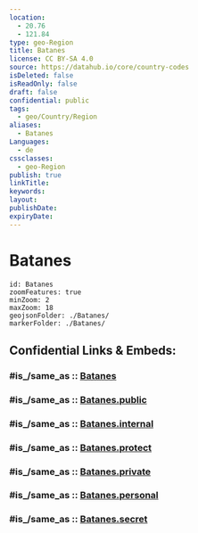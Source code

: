 ```yaml
---
location:
  - 20.76
  - 121.84
type: geo-Region
title: Batanes
license: CC BY-SA 4.0
source: https://datahub.io/core/country-codes
isDeleted: false
isReadOnly: false
draft: false
confidential: public
tags:
  - geo/Country/Region
aliases:
  - Batanes
Languages:
  - de
cssclasses:
  - geo-Region
publish: true
linkTitle:
keywords:
layout:
publishDate:
expiryDate:
---
```


# Batanes

```leaflet
id: Batanes
zoomFeatures: true 
minZoom: 2 
maxZoom: 18
geojsonFolder: ./Batanes/
markerFolder: ./Batanes/
```


## Confidential Links & Embeds: 

### #is_/same_as :: [Batanes](/_Standards/Earth/Continent/Asia/Asia~South~East/Malay_Archipelago/Philippines/Regions~Philippines/Batanes.md) 

### #is_/same_as :: [Batanes.public](/_public/Earth/Continent/Asia/Asia~South~East/Malay_Archipelago/Philippines/Regions~Philippines/Batanes.public.md) 

### #is_/same_as :: [Batanes.internal](/_internal/Earth/Continent/Asia/Asia~South~East/Malay_Archipelago/Philippines/Regions~Philippines/Batanes.internal.md) 

### #is_/same_as :: [Batanes.protect](/_protect/Earth/Continent/Asia/Asia~South~East/Malay_Archipelago/Philippines/Regions~Philippines/Batanes.protect.md) 

### #is_/same_as :: [Batanes.private](/_private/Earth/Continent/Asia/Asia~South~East/Malay_Archipelago/Philippines/Regions~Philippines/Batanes.private.md) 

### #is_/same_as :: [Batanes.personal](/_personal/Earth/Continent/Asia/Asia~South~East/Malay_Archipelago/Philippines/Regions~Philippines/Batanes.personal.md) 

### #is_/same_as :: [Batanes.secret](/_secret/Earth/Continent/Asia/Asia~South~East/Malay_Archipelago/Philippines/Regions~Philippines/Batanes.secret.md)

